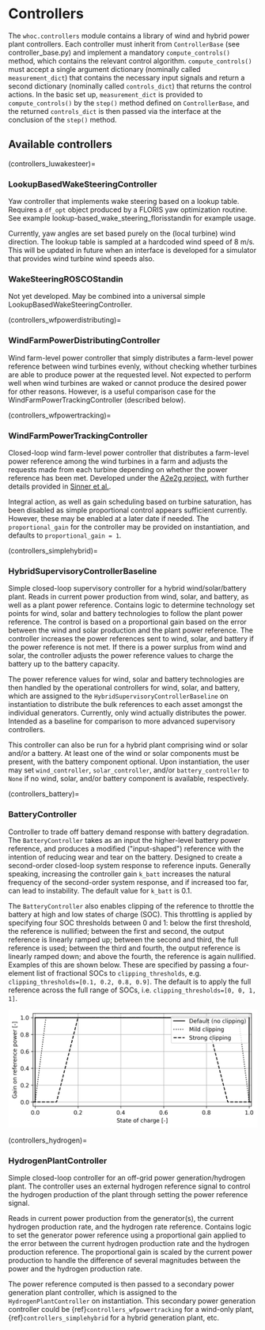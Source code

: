 # Controllers

The `whoc.controllers` module contains a library of wind and hybrid power plant
controllers. Each controller must inherit from `ControllerBase` (see 
controller_base.py) and implement a
mandatory `compute_controls()` method, which contains the relevant control 
algorithm. `compute_controls()` must accept a single argument dictionary 
(nominally called `measurement_dict`) that contains the necessary input
signals and return a second dictionary (nominally called `controls_dict`) that
returns the control actions. In the basic set up, `measurement_dict` is 
provided to `compute_controls()` by the `step()` method defined on
`ControllerBase`, and the returned `controls_dict` is then passed via the
interface at the conclusion of the `step()` method.

## Available controllers

(controllers_luwakesteer)=
### LookupBasedWakeSteeringController
Yaw controller that implements wake steering based on a lookup table. 
Requires a `df_opt` object produced by a FLORIS yaw optimization routine. See example 
lookup-based_wake_steering_florisstandin for example usage.

Currently, yaw angles are set based purely on the (local turbine) wind direction. The lookup table
is sampled at a hardcoded wind speed of 8 m/s. This will be updated in future when an interface is
developed for a simulator that provides wind turbine wind speeds also.

### WakeSteeringROSCOStandin
Not yet developed. May be combined into a universal simple LookupBasedWakeSteeringController.

(controllers_wfpowerdistributing)=
### WindFarmPowerDistributingController

Wind farm-level power controller that simply distributes a farm-level power 
reference between wind turbines evenly, without checking whether turbines are 
able to produce power at the requested level. Not expected to perform well when
wind turbines are waked or cannot produce the desired power for other reasons. 
However, is a useful comparison case for the WindFarmPowerTrackingController 
(described below).

(controllers_wfpowertracking)=
### WindFarmPowerTrackingController

Closed-loop wind farm-level power controller that distributes a farm-level 
power reference among the wind turbines in a farm and adjusts the requests made
from each turbine depending on whether the power reference has been met. 
Developed under the [A2e2g project](https://github.com/NREL/a2e2g), with 
further details provided in 
[Sinner et al.](https://pubs.aip.org/aip/jrse/article/15/5/053304/2913100).

Integral action, as well as gain scheduling based on turbine saturation, has been disabled as 
simple proportional control appears sufficient currently. However, these may be enabled at a 
later date if needed. The `proportional_gain` for the controller may be provided on instantiation,
and defaults to `proportional_gain = 1`.

(controllers_simplehybrid)=
### HybridSupervisoryControllerBaseline

Simple closed-loop supervisory controller for a hybrid wind/solar/battery plant.
Reads in current power production from wind, solar, and battery, as well as a plant power reference. Contains logic to determine technology set points for wind, solar and battery technologies to follow the plant power reference. The control is based on a proportional gain based on the error between the wind and solar production and the plant power reference. The controller increases the power references sent to wind, solar, and battery if the power reference is not met. If there is a power surplus from wind and solar, the controller adjusts the power reference values to charge the battery up to the battery capacity.

The power reference values for wind, solar and battery technologies are then handled by the operational controllers for wind, solar, and battery, which are assigned to the `HybridSupervisoryControllerBaseline` on instantiation to distribute the bulk references to each asset amongst the individual generators. Currently, only wind actually distributes the power.
Intended as a baseline for comparison to more advanced supervisory controllers.

This controller can also be run for a hybrid plant comprising wind or solar
and/or a battery. At least one of the wind or solar components must be present,
with the battery component optional. Upon instantiation, the user may set
`wind_controller`, `solar_controller`, and/or `battery_controller` to `None` if
no wind, solar, and/or battery component is available, respectively.

(controllers_battery)=
### BatteryController

Controller to trade off battery demand response with battery degradation. The
`BatteryController` takes as an input the higher-level battery power reference,
and produces a modified ("input-shaped") reference with the intention of 
reducing wear and tear on the battery. Designed to create a second-order closed-loop
system response to reference inputs.
Generally speaking, increasing the controller gain `k_batt` increases the natural
frequency of the second-order system response, and if increased too far, can lead to
instability. The default value for `k_batt` is 0.1.

The `BatteryController` also enables clipping of the reference to throttle the
battery at high and low states of charge (SOC). This throttling is applied by specifying
four SOC thresholds between 0 and 1: below the first threshold, the reference is nullified;
between the first and second, the output reference is linearly ramped up; between the second
and third, the full reference is used; between the third and fourth, the output reference is
linearly ramped down; and above the fourth, the reference is again nullified. Examples of 
this are shown below. These are specified by passing a four-element list of fractional
SOCs to 
`clipping_thresholds`, e.g. `clipping_thresholds=[0.1, 0.2, 0.8, 0.9]`.
The default is to apply the full reference across the full range of SOCs, i.e.
`clipping_thresholds=[0, 0, 1, 1]`.

![soc clipping](
    graphics/clipping-schedules.png
)

(controllers_hydrogen)=
### HydrogenPlantController
Simple closed-loop controller for an off-grid power generation/hydrogen plant. The controller uses an external hydrogen reference signal to control the hydrogen production of the plant through setting the power reference signal.

Reads in current power production from the generator(s), the current hydrogen production rate, and the hydrogen rate reference. Contains logic to set the generator power reference using a proportional gain applied to the error between the current hydrogen production rate and the hydrogen production reference. The proportional gain is scaled by the current power production to handle the difference of several magnitudes between the power and the hydrogen production rate.

The power reference computed is then passed to a secondary power generation plant controller, which is assigned to the `HydrogenPlantController` on instantiation.
This secondary power generation controller could be {ref}`controllers_wfpowertracking` for a wind-only plant, {ref}`controllers_simplehybrid` for a hybrid generation plant, etc.
